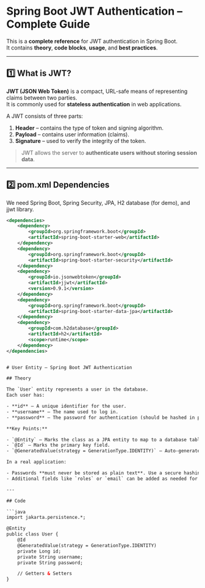# Spring Boot JWT Authentication – Complete Guide

This is a **complete reference** for JWT authentication in Spring Boot.  
It contains **theory**, **code blocks**, **usage**, and **best practices**.

---

## 1️⃣ What is JWT?

**JWT (JSON Web Token)** is a compact, URL-safe means of representing claims between two parties.  
It is commonly used for **stateless authentication** in web applications.

A JWT consists of three parts:

1. **Header** – contains the type of token and signing algorithm.  
2. **Payload** – contains user information (claims).  
3. **Signature** – used to verify the integrity of the token.

> JWT allows the server to **authenticate users without storing session data**.

---

## 2️⃣ pom.xml Dependencies

We need Spring Boot, Spring Security, JPA, H2 database (for demo), and jjwt library.

```xml
<dependencies>
    <dependency>
        <groupId>org.springframework.boot</groupId>
        <artifactId>spring-boot-starter-web</artifactId>
    </dependency>
    <dependency>
        <groupId>org.springframework.boot</groupId>
        <artifactId>spring-boot-starter-security</artifactId>
    </dependency>
    <dependency>
        <groupId>io.jsonwebtoken</groupId>
        <artifactId>jjwt</artifactId>
        <version>0.9.1</version>
    </dependency>
    <dependency>
        <groupId>org.springframework.boot</groupId>
        <artifactId>spring-boot-starter-data-jpa</artifactId>
    </dependency>
    <dependency>
        <groupId>com.h2database</groupId>
        <artifactId>h2</artifactId>
        <scope>runtime</scope>
    </dependency>
</dependencies>


# User Entity – Spring Boot JWT Authentication

## Theory

The `User` entity represents a user in the database.  
Each user has:  

- **id** – A unique identifier for the user.  
- **username** – The name used to log in.  
- **password** – The password for authentication (should be hashed in production).  

**Key Points:**  

- `@Entity` – Marks the class as a JPA entity to map to a database table.  
- `@Id` – Marks the primary key field.  
- `@GeneratedValue(strategy = GenerationType.IDENTITY)` – Auto-generates the primary key value.  

In a real application:  

- Passwords **must never be stored as plain text**. Use a secure hashing algorithm like **BCrypt**.  
- Additional fields like `roles` or `email` can be added as needed for authorization.  

---

## Code

```java
import jakarta.persistence.*;

@Entity
public class User {
    @Id
    @GeneratedValue(strategy = GenerationType.IDENTITY)
    private Long id;
    private String username;
    private String password;

    // Getters & Setters
}


